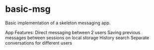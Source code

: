 # basic-msg
Basic implementation of a skeleton messaging app.

App Features:
Direct messaging between 2 users
Saving previous messages between sessions on local storage
History search
Separate conversations for different users
